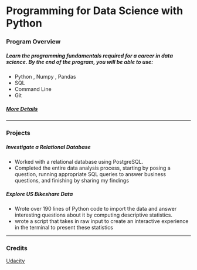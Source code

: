 # Programming for Data Science with Python

### Program Overview 
##### Learn the programming fundamentals required for a career in data science.  By the end of the program, you will be able to use:
- Python , Numpy , Pandas
- SQL 
- Command Line
- Git
##### [More Details](https://www.udacity.com/course/programming-for-data-science-nanodegree--nd104) 
___ 
### Projects 
##### Investigate a Relational Database
- Worked with a relational database using PostgreSQL. 
- Completed  the entire data analysis process, starting by posing a question, running appropriate SQL queries to answer business questions, and finishing by sharing my findings
##### Explore US Bikeshare Data
- Wrote over 190 lines of Python code to import the data and answer interesting questions about it by computing descriptive statistics. 
- wrote a script that takes in raw input to create an interactive experience in the terminal to present these statistics
___ 
### Credits
[Udacity](https://www.udacity.com/)
